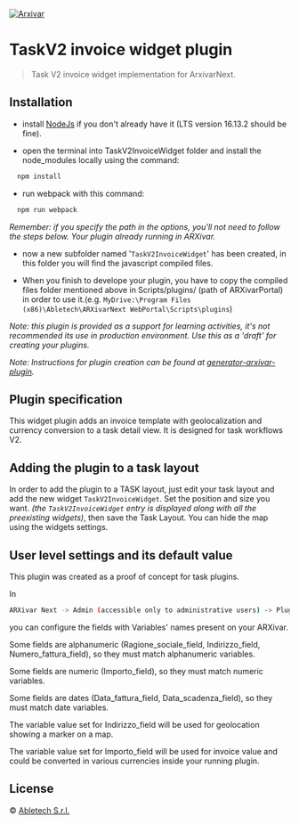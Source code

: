 [![Arxivar](http://portal.arxivar.it/download/resources/loghi/Logo-ARXivar_orizzontale-nero.png)](http://www.arxivar.it/)

# TaskV2 invoice  widget plugin

> Task V2 invoice widget implementation for ArxivarNext.

## Installation

- install [NodeJs](https://nodejs.org/en/) if you don't already have it (LTS version 16.13.2 should be fine).

- open the terminal into TaskV2InvoiceWidget folder and install the node_modules locally using the command:

```bash
  npm install
```

- run webpack with this command:

```bash
  npm run webpack
```

_Remember: if you specify the path in the options, you'll not need to follow the steps below. Your plugin already running in ARXivar._

- now a new subfolder named '`TaskV2InvoiceWidget`' has been created, in this folder you will find the javascript compiled files.

- When you finish to develope your plugin, you have to copy the compiled files folder mentioned above in Scripts/plugins/ (path of ARXivarPortal) in order to use it.(e.g. `MyDrive:\Program Files (x86)\Abletech\ARXivarNext WebPortal\Scripts\plugins`)

_Note: this plugin is provided as a support for learning activities, it's not recommended its use in production environment. Use this as a 'draft' for creating your plugins._

_Note: Instructions for plugin creation can be found at [generator-arxivar-plugin](https://github.com/Arxivar/PluginGenerator/blob/master/README.md)._

## Plugin specification

This widget plugin adds an invoice template with geolocalization and currency conversion to a task detail view. It is designed for task workflows V2.

## Adding the plugin to a task layout

In order to add the plugin to a TASK layout, just edit your task layout and add the new widget `TaskV2InvoiceWidget`. Set the position and size you want.
_(the `TaskV2InvoiceWidget` entry is displayed along with all the preexisting widgets)_, then save the Task Layout. You can hide the map using the widgets settings.


## User level settings and its default value

This plugin was created as a proof of concept for task plugins.

In
```sh
ARXivar Next -> Admin (accessible only to administrative users) -> Plugins manager
```
you can configure the fields with Variables' names present on your ARXivar.

Some fields are alphanumeric (Ragione_sociale_field, Indirizzo_field, Numero_fattura_field), so they must match alphanumeric variables.

Some fields are numeric (Importo_field), so they must match numeric variables.

Some fields are dates (Data_fattura_field, Data_scadenza_field), so they must match date variables.

The variable value set for Indirizzo_field will be used for geolocation showing a marker on a map.

The variable value set for Importo_field will be used for invoice value and could be converted in various currencies inside your running plugin.


## License

 © [Abletech S.r.l.](http://www.arxivar.it/)


